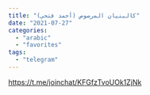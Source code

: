 ```yaml
---
title: "كالبنيان المرصوص (أحمد فتحي)"
date: "2021-07-27"
categories: 
  - "arabic"
  - "favorites"
tags: 
  - "telegram"
---
```


https://t.me/joinchat/KFGfzTvoUOk1ZjNk

